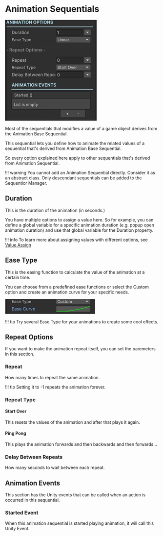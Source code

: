 # Animation Sequentials

![Animation Sequential](../../img/sequential_animationbase.jpg)

Most of the sequentials that modifies a value of a game object derives from the Animation Base Sequential.

This sequential lets you define how to animate the related values of a sequential that's derived from Animation Base Sequential.

So every option explained here apply to other sequentials that's derived from Animation Sequential.

!!! warning
    You cannot add an Animation Sequential directly. Consider it as an abstract class. Only descendant sequentials can be added to the Sequentior Manager.

## Duration

This is the duration of the animation (in seconds.)

You have multiple options to assign a value here. So for example, you can define a global variable for a specific animation duration (e.g. popup open animation duration) and use that global variable for the Duration property.

!!! info
    To learn more about assigning values with different options, see [Value Assign](../../valueassign.md)

## Ease Type

This is the easing function to calculate the value of the animation at a certain time.

You can choose from a predefined ease functions or select the Custom option and create an animation curve for your specific needs.

![Ease Type Custom](../../img/easetype_custom.jpg)

!!! tip
    Try several Ease Type for your animations to create some cool effects.

## Repeat Options

If you want to make the animation repeat itself, you can set the paremeters in this section.

### Repeat

How many times to repeat the same animation.

!!! tip
    Setting it to -1 repeats the animation forever.

### Repeat Type

#### Start Over
This resets the values of the animation and after that plays it again.

#### Ping Pong
This plays the animation forwards and then backwards and then forwards...

### Delay Between Repeats

How many seconds to wait between each repeat.

## Animation Events

This section has the Unity events that can be called when an action is occurred in this sequential.

### Started Event

When this animation sequential is started playing animation, it will call this Unity Event.
